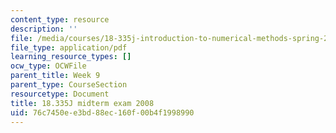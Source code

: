 ```yaml
---
content_type: resource
description: ''
file: /media/courses/18-335j-introduction-to-numerical-methods-spring-2019/76c7450ee3bd88ec160f00b4f1998990_MIT18_335JS19_exam08.pdf
file_type: application/pdf
learning_resource_types: []
ocw_type: OCWFile
parent_title: Week 9
parent_type: CourseSection
resourcetype: Document
title: 18.335J midterm exam 2008
uid: 76c7450e-e3bd-88ec-160f-00b4f1998990
---
```

